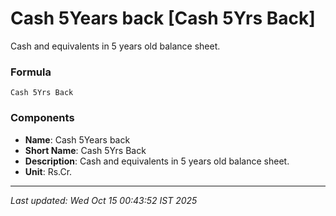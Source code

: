 # Cash 5Years back [Cash 5Yrs Back]
Cash and equivalents in 5 years old balance sheet.

### Formula
```text
Cash 5Yrs Back
```


### Components
- **Name**: Cash 5Years back
- **Short Name**: Cash 5Yrs Back
- **Description**: Cash and equivalents in 5 years old balance sheet.
- **Unit**: Rs.Cr.

---
*Last updated: Wed Oct 15 00:43:52 IST 2025*
